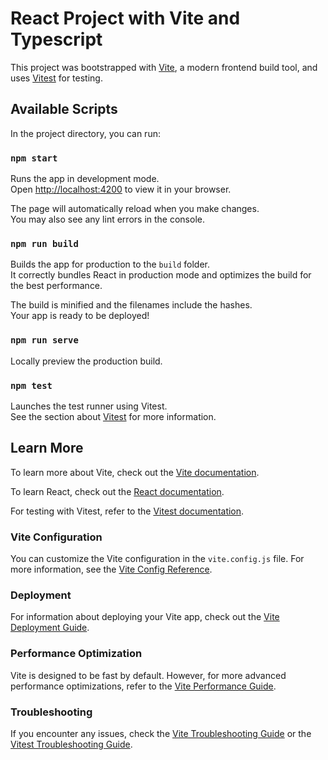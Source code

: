 # React Project with Vite and Typescript

This project was bootstrapped with [Vite](https://vitejs.dev/), a modern frontend build tool, and uses [Vitest](https://vitest.dev/) for testing.

## Available Scripts

In the project directory, you can run:

### `npm start`

Runs the app in development mode.\
Open [http://localhost:4200](http://localhost:4200) to view it in your browser.

The page will automatically reload when you make changes.\
You may also see any lint errors in the console.

### `npm run build`

Builds the app for production to the `build` folder.\
It correctly bundles React in production mode and optimizes the build for the best performance.

The build is minified and the filenames include the hashes.\
Your app is ready to be deployed!

### `npm run serve`

Locally preview the production build.

### `npm test`

Launches the test runner using Vitest.\
See the section about [Vitest](https://vitest.dev/guide/) for more information.

## Learn More

To learn more about Vite, check out the [Vite documentation](https://vitejs.dev/).

To learn React, check out the [React documentation](https://reactjs.org/).

For testing with Vitest, refer to the [Vitest documentation](https://vitest.dev/guide/).

### Vite Configuration

You can customize the Vite configuration in the `vite.config.js` file. For more information, see the [Vite Config Reference](https://vitejs.dev/config/).

### Deployment

For information about deploying your Vite app, check out the [Vite Deployment Guide](https://vitejs.dev/guide/static-deploy.html).

### Performance Optimization

Vite is designed to be fast by default. However, for more advanced performance optimizations, refer to the [Vite Performance Guide](https://vitejs.dev/guide/performance.html).

### Troubleshooting

If you encounter any issues, check the [Vite Troubleshooting Guide](https://vitejs.dev/guide/troubleshooting.html) or the [Vitest Troubleshooting Guide](https://vitest.dev/guide/debugging.html).
